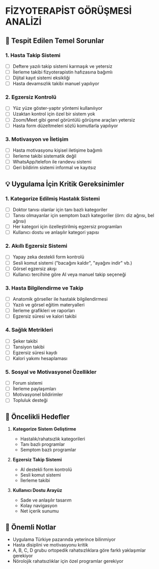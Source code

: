 # FİZYOTERAPİST GÖRÜŞMESİ ANALİZİ

## 🎯 Tespit Edilen Temel Sorunlar

### 1. Hasta Takip Sistemi
- [ ] Deftere yazılı takip sistemi karmaşık ve yetersiz
- [ ] İlerleme takibi fizyoterapistin hafızasına bağımlı
- [ ] Dijital kayıt sistemi eksikliği
- [ ] Hasta devamsızlık takibi manuel yapılıyor

### 2. Egzersiz Kontrolü
- [ ] Yüz yüze göster-yaptır yöntemi kullanılıyor
- [ ] Uzaktan kontrol için özel bir sistem yok
- [ ] Zoom/Meet gibi genel görüntülü görüşme araçları yetersiz
- [ ] Hasta form düzeltmeleri sözlü komutlarla yapılıyor

### 3. Motivasyon ve İletişim
- [ ] Hasta motivasyonu kişisel iletişime bağımlı
- [ ] İlerleme takibi sistematik değil
- [ ] WhatsApp/telefon ile randevu sistemi
- [ ] Geri bildirim sistemi informal ve kayıtsız

## 💡 Uygulama İçin Kritik Gereksinimler

### 1. Kategorize Edilmiş Hastalık Sistemi
- [ ] Doktor tanısı olanlar için tanı bazlı kategoriler
- [ ] Tanısı olmayanlar için semptom bazlı kategoriler (örn: diz ağrısı, bel ağrısı)
- [ ] Her kategori için özelleştirilmiş egzersiz programları
- [ ] Kullanıcı dostu ve anlaşılır kategori yapısı

### 2. Akıllı Egzersiz Sistemi
- [ ] Yapay zeka destekli form kontrolü
- [ ] Sesli komut sistemi ("bacağını kaldır", "ayağını indir" vb.)
- [ ] Görsel egzersiz akışı
- [ ] Kullanıcı tercihine göre AI veya manuel takip seçeneği

### 3. Hasta Bilgilendirme ve Takip
- [ ] Anatomik görseller ile hastalık bilgilendirmesi
- [ ] Yazılı ve görsel eğitim materyalleri
- [ ] İlerleme grafikleri ve raporları
- [ ] Egzersiz süresi ve kalori takibi

### 4. Sağlık Metrikleri
- [ ] Şeker takibi
- [ ] Tansiyon takibi
- [ ] Egzersiz süresi kaydı
- [ ] Kalori yakımı hesaplaması

### 5. Sosyal ve Motivasyonel Özellikler
- [ ] Forum sistemi
- [ ] İlerleme paylaşımları
- [ ] Motivasyonel bildirimler
- [ ] Topluluk desteği

## 🎯 Öncelikli Hedefler

1. **Kategorize Sistem Geliştirme**
   - Hastalık/rahatsızlık kategorileri
   - Tanı bazlı programlar
   - Semptom bazlı programlar

2. **Egzersiz Takip Sistemi**
   - AI destekli form kontrolü
   - Sesli komut sistemi
   - İlerleme takibi

3. **Kullanıcı Dostu Arayüz**
   - Sade ve anlaşılır tasarım
   - Kolay navigasyon
   - Net içerik sunumu

## 📝 Önemli Notlar
- Uygulama Türkiye pazarında yeterince bilinmiyor
- Hasta disiplini ve motivasyonu kritik
- A, B, C, D grubu ortopedik rahatsızlıklara göre farklı yaklaşımlar gerekiyor
- Nörolojik rahatsızlıklar için özel programlar gerekiyor 